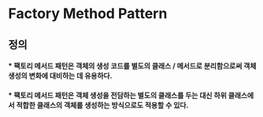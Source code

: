 # Factory Method Pattern

## 정의

#### * 팩토리 메서드 패턴은 객체의 생성 코드를 별도의 클래스 / 메서드로 분리함으로써 객체 생성의 변화에 대비하는 데 유용하다. 

#### * 팩토리 메서드 패턴은 객체 생성을 전담하는 별도의 클래스를 두는 대신 하위 클래스에서 적합한 클래스의 객체를 생성하는 방식으로도 적용할 수 있다.


